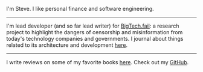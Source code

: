 
I'm Steve.
I like personal finance and software engineering.

---

I'm lead developer (and so far lead writer) for [BigTech.fail](https://bigtech.fail/): a research project to highlight the dangers of censorship and misinformation from today's technology companies and governments.
I journal about things related to its architecture and development [here](/bigtechfail/).

---

I write reviews on some of my favorite books [here](/book-reviews/).
Check out my [GitHub](http://github.com/steverusso).
